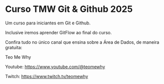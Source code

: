 # Curso TMW Git & Github 2025

Um curso para iniciantes em Git e Github.

Inclusive iremos aprender GitFlow ao final do curso.

Confira tudo no único canal que ensina sobre a Área de Dados, de maneira gratuita:

Teo Me Why

Youtube: https://www.youtube.com/@teomewhy

Twitch: https://www.twitch.tv/teomewhy